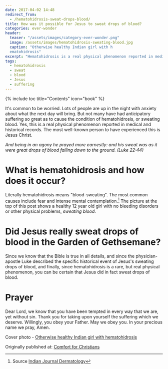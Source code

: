 ```yaml
---
date: 2017-04-02 14:48
redirect_from: 
  - /hematohidrosis-sweat-drops-blood/
title: How was it possible for Jesus to sweat drops of blood?
categories: ever-wonder
header:
  teaser: "/assets/images/category-ever-wonder.png"
  image: /assets/images/hematohidrosis-sweating-blood.jpg
  caption: "Otherwise healthy Indian girl with h
  ematohidrosis"
excerpt: "Hematohidrosis is a real physical phenomenon reported in medical and historical records.  The most well-known person to have experienced this is Jesus Christ."
tags:
  - hematohidrosis
  - sweat
  - blood
  - Jesus
  - suffering
---
```


{% include toc title="Contents" icon="book" %}



It's common to be worried.  Lots of people are up in the night with anxiety about what the next day will bring.  But not many have had anticipatory suffering so great as to cause the condition of hematohidrosis, or sweating blood.  Yes, this is a real physical phenomenon reported in medical and historical records.  The most well-known person to have experienced this is Jesus Christ.

_And being in an agony he prayed more earnestly: and his sweat was as it were great drops of blood falling down to the ground. (Luke 22:44)_



# What is hematohidrosis and how does it occur?





Literally hematohidrosis means "blood-sweating".  The most common causes include fear and intense mental contemplation.[^4947330a]  The picture at the top of this post shows a healthy 12 year old girl with no bleeding disorders or other physical problems, _sweating blood_.

[^4947330a]: Source [Indian Journal Dermatology](https://en.wikipedia.org/wiki/File:Hematohidrosis-Indian-Journal-Dermatology-Dermatol-2013-58-6-478-119964-f1.jpg)



# Did Jesus really sweat drops of blood in the Garden of Gethsemane?





Since we know that the Bible is true in all details, and since the physician-apostle Luke described the specific historical event of Jesus's sweating drops of blood, and finally, since hematohidrosis is a rare, but real physical phenomenon, you can be certain that Jesus did in fact sweat drops of blood.



# Prayer



Dear Lord, we know that you have been tempted in every way that we are, yet without sin.  Thank you for taking upon yourself the suffering which we deserve.  Willingly, you obey your Father.  May we obey you.  In your precious name we pray, Amen.





Cover photo - [Otherwise healthy Indian girl with hematohidrosis](https://en.wikipedia.org/wiki/File:Hematohidrosis-Indian-Journal-Dermatology-Dermatol-2013-58-6-478-119964-f1.jpg)






<div>Originally published at: <a href='http://www.alecsatin.com/'>Comfort for Christians</a></div>
